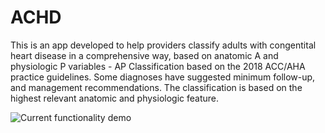 # ACHD
This is an app developed to help providers classify adults with congentital heart disease in a comprehensive way, based on anatomic A and physiologic P variables - AP Classification based on the 2018 ACC/AHA practice guidelines. 
Some diagnoses have suggested minimum follow-up, and management recommendations. The classification is based on the highest relevant anatomic and physiologic feature.

![Current functionality demo](link)
